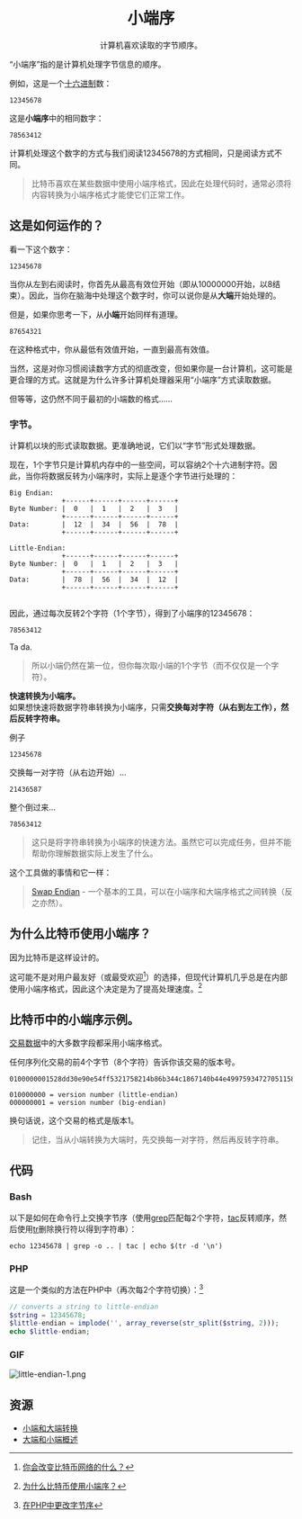 # <center>小端序</center>
<center>计算机喜欢读取的字节顺序。</center>

“小端序”指的是计算机处理字节信息的顺序。

例如，这是一个[十六进制](../Hexadecimal/hexadecimal.md)数：
```
12345678
```
这是**小端序**中的相同数字：
```
78563412
```
计算机处理这个数字的方式与我们阅读12345678的方式相同，只是阅读方式不同。

>比特币喜欢在某些数据中使用小端序格式，因此在处理代码时，通常必须将内容转换为小端序格式才能使它们正常工作。

## 这是如何运作的？
看一下这个数字：
```
12345678
```
当你从左到右阅读时，你首先从最高有效位开始（即从10000000开始，以8结束）。因此，当你在脑海中处理这个数字时，你可以说你是从**大端**开始处理的。

但是，如果你思考一下，从**小端**开始同样有道理。
```
87654321
```
在这种格式中，你从最低有效值开始，一直到最高有效值。

当然，这是对你习惯阅读数字方式的彻底改变，但如果你是一台计算机，这可能是更合理的方式。这就是为什么许多计算机处理器采用“小端序”方式读取数据。

但等等，这仍然不同于最初的小端数的格式……

### 字节。
计算机以块的形式读取数据。更准确地说，它们以“字节”形式处理数据。

现在，1个字节只是计算机内存中的一些空间，可以容纳2个十六进制字符。因此，当你将数据反转为小端序时，实际上是逐个字节进行处理的：
```
Big Endian:
             +------+------+------+------+
Byte Number: |  0   |  1   |  2   |  3   |
             +------+------+------+------+
Data:        |  12  |  34  |  56  |  78  |
             +------+------+------+------+

Little-Endian:
             +------+------+------+------+
Byte Number: |  0   |  1   |  2   |  3   |
             +------+------+------+------+
Data:        |  78  |  56  |  34  |  12  |
             +------+------+------+------+
        
```

因此，通过每次反转2个字符（1个字节），得到了小端序的12345678：
```
78563412
```
Ta da.
>所以小端仍然在第一位，但你每次取小端的1个字节（而不仅仅是一个字符）。

**快速转换为小端序。**  
如果想快速将数据字符串转换为小端序，只需**交换每对字符（从右到左工作），然后反转字符串。**

例子
```
12345678
```
交换每一对字符（从右边开始）...
```
21436587
```
整个倒过来...
```
78563412
```

>这只是将字符串转换为小端序的快速方法。虽然它可以完成任务，但并不能帮助你理解数据实际上发生了什么。

这个工具做的事情和它一样：

>[Swap Endian](https://learnmeabitcoin.com/tools/swapendian) - 一个基本的工具，可以在小端序和大端序格式之间转换（反之亦然）。

## 为什么比特币使用小端序？

因为比特币是这样设计的。

这可能不是对用户最友好（或最受欢迎[^1]）的选择，但现代计算机几乎总是在内部使用小端序格式，因此这个决定是为了提高处理速度。[^2]

## 比特币中的小端序示例。

[交易数据](../../Transaction/Transaction%20Data/Transaction%20Data.md)中的大多数字段都采用小端序格式。

任何序列化交易的前4个字节（8个字符）告诉你该交易的版本号。
```
0100000001528dd30e90e54ff5321758214b86b344c1867140b44e49975934727051158a0a000000008b4830450221008e332006edbbbda724f5955f55e29ec1dd526f9a7f7599b5c801860b3e378e4e02201c3f501bf1f43010e85a25abbd0fc4547491c334744cc4728d86914a59811dd4014104212b6993b785b677e55a886f9353b1d216c939c86b96d5d86e8f3bd8d8ffe2164ecf7c0f6ecc8c525a4850f896af1a7612fb7520ad88f77717ee4c824ab00582ffffffff01f06c3577000000001976a914d1a4db47565243b566b5fc400ff59400ac254cb988ac00000000
```
```
010000000 = version number (little-endian)
000000001 = version number (big-endian)
```
换句话说，这个交易的格式是版本1。

>记住，当从小端转换为大端时，先交换每一对字符，然后再反转字符串。

## 代码

### Bash
以下是如何在命令行上交换字节序（使用[grep](https://linux.die.net/man/1/grep)匹配每2个字符，[tac](https://linux.die.net/man/1/tac)反转顺序，然后使用[tr](https://linux.die.net/man/1/tr)删除换行符以得到字符串）：
```
echo 12345678 | grep -o .. | tac | echo $(tr -d '\n')
```

### PHP
这是一个类似的方法在PHP中（再次每2个字符切换）：[^3]
```php
// converts a string to little-endian
$string = 12345678;
$little-endian = implode('', array_reverse(str_split($string, 2)));
echo $little-endian;
```

### GIF
![little-endian-1.png](img/Little-Endian-1%20(1).gif)

## 资源
* [小端和大端转换](http://phoxis.org/2010/01/28/little-big-endian-conversion/)
* [大端和小端概述](http://www.cs.umd.edu/class/sum2003/cmsc311/Notes/Data/endian.html)


[^1]:[你会改变比特币网络的什么？](https://bitcointalk.org/index.php?topic=4278.0)
[^2]:[为什么比特币使用小端序？](http://bitcoin.stackexchange.com/questions/2063/why-does-the-bitcoin-protocol-use-the-little-endian-notation#answer-2069)
[^3]:[在PHP中更改字节序](http://stackoverflow.com/questions/7547056/changing-endianness-in-php#answer-7548355)